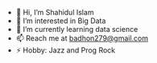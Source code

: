- 👋 Hi, I’m Shahidul Islam
- 👀 I’m interested in Big Data
- 🌱 I’m currently learning data science
- 📫 Reach me at badhon279@gmail.com 
- ⚡ Hobby: Jazz and Prog Rock

<!---
Shahidul2/Shahidul2 is a ✨ special ✨ repository because its `README.md` (this file) appears on your GitHub profile.
You can click the Preview link to take a look at your changes.
--->
